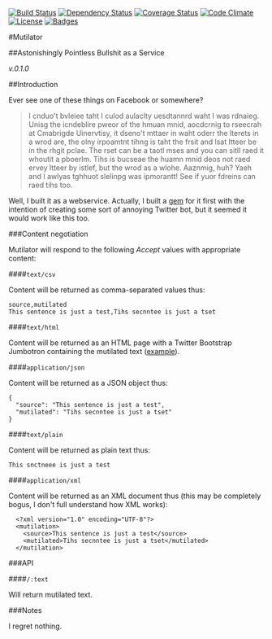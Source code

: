 [![Build Status](https://travis-ci.org/pikesley/mutilator.svg)](https://travis-ci.org/pikesley/mutilator)
[![Dependency Status](http://img.shields.io/gemnasium/pikesley/mutilator.svg)](https://gemnasium.com/pikesley/mutilator)
[![Coverage Status](http://img.shields.io/coveralls/pikesley/mutilator.svg)](https://coveralls.io/r/pikesley/mutilator)
[![Code Climate](http://img.shields.io/codeclimate/github/pikesley/mutilator.svg)](https://codeclimate.com/github/pikesley/mutilator)
[![License](http://img.shields.io/:license-mit-blue.svg)](http://pikesley.mit-license.org)
[![Badges](http://img.shields.io/:badges-6/6-ff6799.svg)](https://github.com/badges/badgerbadgerbadger)

#Mutilator

##Astonishingly Pointless Bullshit as a Service

_v.0.1.0_

##Introduction

Ever see one of these things on Facebook or somewhere?

>  I cnduo't bvleiee taht I culod aulaclty uesdtannrd waht I was rdnaieg. Unisg the icndeblire pweor of the hmuan mnid, aocdcrnig to rseecrah at Cmabrigde Uinervtisy, it dseno't mttaer in waht oderr the lterets in a wrod are, the olny irpoamtnt tihng is taht the frsit and lsat ltteer be in the rhgit pclae. The rset can be a taotl mses and you can sitll raed it whoutit a pboerlm. Tihs is bucseae the huamn mnid deos not raed ervey ltteer by istlef, but the wrod as a wlohe. Aaznmig, huh? Yaeh and I awlyas tghhuot slelinpg was ipmorantt! See if yuor fdreins can raed tihs too.

Well, I built it as a webservice. Actually, I built a [gem](https://github.com/pikesley/wordbot) for it first with the intention of creating some sort of annoying Twitter bot, but it seemed it would work like this too.

###Content negotiation

Mutilator will respond to the following _Accept_ values with appropriate content:

####`text/csv`

Content will be returned as comma-separated values thus:

    source,mutilated
    This sentence is just a test,Tihs secnntee is just a tset

####`text/html`

Content will be returned as an HTML page with a Twitter Bootstrap Jumbotron containing the mutilated text ([example](https://mutilator.herokuapp.com/It%20is%20interesting%20to%20contemplate%20a%20tangled%20bank,%20clothed%20with%20many%20plants%20of%20many%20kinds,%20with%20birds%20singing%20on%20the%20bushes,%20with%20various%20insects%20flitting%20about,%20and%20with%20worms%20crawling%20through%20the%20damp%20earth,%20and%20to%20reflect%20that%20these%20elaborately%20constructed%20forms,%20so%20different%20from%20each%20other,%20and%20dependent%20upon%20each%20other%20in%20so%20complex%20a%20manner,%20have%20all%20been%20produced%20by%20laws%20acting%20around%20us.%20These%20laws,%20taken%20in%20the%20largest%20sense,%20being%20Growth%20with%20reproduction;%20Inheritance%20which%20is%20almost%20implied%20by%20reproduction;%20Variability%20from%20the%20indirect%20and%20direct%20action%20of%20the%20conditions%20of%20life,%20and%20from%20use%20and%20disuse;%20a%20Ratio%20of%20Increase%20so%20high%20as%20to%20lead%20to%20a%20Struggle%20for%20Life,%20and%20as%20a%20consequence%20to%20Natural%20Selection,%20entailing%20Divergence%20of%20Character%20and%20the%20Extinction%20of%20less%20improved%20forms.%20Thus,%20from%20the%20war%20of%20nature,%20from%20famine%20and%20death,%20the%20most%20exalted%20object%20which%20we%20are%20capable%20of%20conceiving,%20namely,%20the%20production%20of%20the%20higher%20animals,%20directly%20follows.%20There%20is%20grandeur%20in%20this%20view%20of%20life,%20with%20its%20several%20powers,%20having%20been%20originally%20breathed%20by%20the%20Creator%20into%20a%20few%20forms%20or%20into%20one;%20and%20that,%20whilst%20this%20planet%20has%20gone%20circling%20on%20according%20to%20the%20fixed%20law%20of%20gravity,%20from%20so%20simple%20a%20beginning%20endless%20forms%20most%20beautiful%20and%20most%20wonderful%20have%20been,%20and%20are%20being%20evolved.)).

####`application/json`

Content will be returned as a JSON object thus:

    {
      "source": "This sentence is just a test",
      "mutilated": "Tihs secnntee is just a tset"
    }

####`text/plain`

Content will be returned as plain text thus:

    This snctneee is just a test  

####`application/xml`

Content will be returned as an XML document thus (this may be completely bogus, I don't full understand how XML works):

      <?xml version="1.0" encoding="UTF-8"?>
      <mutilation>
        <source>This sentence is just a test</source>
        <mutilated>Tihs secnntee is just a tset</mutilated>
      </mutilation>

###API

####`/:text`

Will return mutilated text.

###Notes

I regret nothing.
